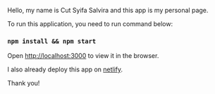 Hello, my name is Cut Syifa Salvira and this app is my personal page.

To run this application, you need to run command below:

### `npm install && npm start`


Open [http://localhost:3000](http://localhost:3000) to view it in the browser.

I also already deploy this app on [netlify](https://salvirasyifa.netlify.com/).

Thank you!